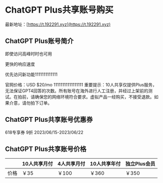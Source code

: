 # ChatGPT Plus共享账号购买

最新地址：[https://t.192291.xyz](https://t.192291.xyz)

## ChatGPT Plus账号简介

即使访问高峰时时也可用

更快的响应速度

优先访问新功能1111111111111

官网价格：USD $20/mo
11111111111111111
重要提示：10人共享仅提供Plus服务，无法保证GPT4回答的次数。所有账号在海外进行人工注册，并经过上架前的测试。在拍前，请确保您的网络环境符合要求。虚拟产品一经购买，不接受退款。如果介意，请勿拍下订单。

## ChatGPT Plus共享账号优惠券

618专享券 9折 2023/06/15-2023/06/22

## ChatGPT Plus共享账号价格

||10人共享月付|4人共享月付|10人共享年付|独立Plus会员|
|----|----|----|----|----|
|价格|￥35|￥100|￥360|￥350|

